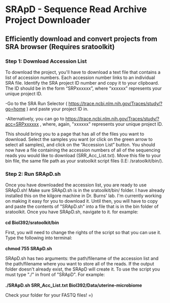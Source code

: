 # SRApD - Sequence Read Archive Project Downloader
## Efficiently download and convert projects from SRA browser (Requires sratoolkit)

### Step 1: Download Accession List

To download the project, you'll have to download a text file that contains a list of accession numbers. Each accession number links to an individual SRA file. Identify the SRA project ID number and copy it to your clipboard. The ID should be in the form “SRPxxxxxx”, where “xxxxxx” represents your unique project ID. 

-Go to the SRA Run Selector ( https://trace.ncbi.nlm.nih.gov/Traces/study/?go=home ) and paste your project ID in. 

-Alternatively, you can go to https://trace.ncbi.nlm.nih.gov/Traces/study/?acc=SRPxxxxxx , where, again, "xxxxxx" represents your unique project ID. 

This should bring you to a page that has all of the files you want to download. Select the samples you want (or click on the green arrow to select all samples), and click on the “Accession List” button. You should now have a file containing the accession numbers of all of the sequencing reads you would like to download (SRR_Acc_List.txt). Move this file to your bin file, the same file path as your sratoolkit script files (I.E: /sratoolkit/bin/). 

### Step 2: Run SRApD.sh

Once you have downloaded the accession list, you are ready to use SRApD.sh! Make sure SRApD.sh is in the sratoolkit/bin/ folder. I have already installed this on the kilgore machine in Dr. Burns' lab. I'm currently working on making it easy for you to download it. Until then, you will have to copy and paste the contents of "SRApD.sh" into a file that is in the bin folder of sratoolkit. Once you have SRApD.sh, navigate to it. for example:<br /><br />
<b>cd Biol392/sratoolkit/bin</b><br />

First, you will need to change the rights of the script so that you can use it. Type the following into terminal: <br /><br />
<b>chmod 755 SRApD.sh </b><br />

SRApD.sh has two arguments: the path/filename of the accession list and the path/filename where you want to store all of the reads. If the output folder doesn't already exist, the SRApD will create it. To use the script you must type "./" in front of "SRApD". For example: <br /><br />
<b>./SRApD.sh SRR_Acc_List.txt Biol392/Data/uterine-microbiome </b><br />

Check your folder for your FASTQ files! =) 
